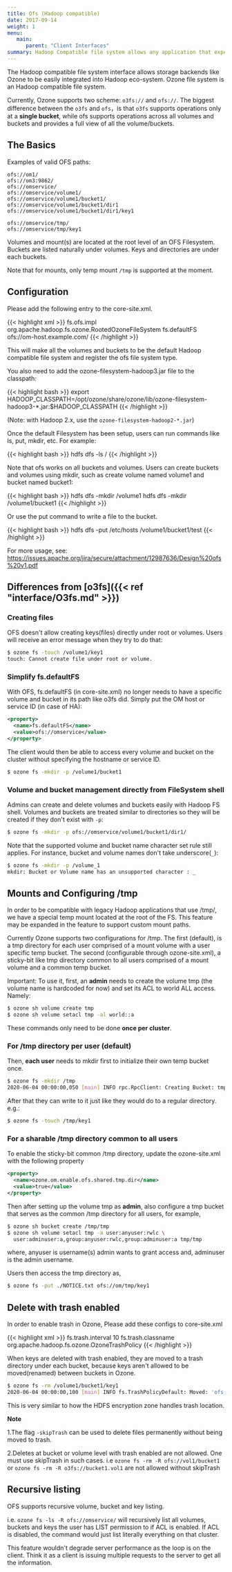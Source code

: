 ```yaml
---
title: Ofs (Hadoop compatible)
date: 2017-09-14
weight: 1
menu:
   main:
      parent: "Client Interfaces"
summary: Hadoop Compatible file system allows any application that expects an HDFS like interface to work against Ozone with zero changes. Frameworks like Apache Spark, YARN and Hive work against Ozone without needing any change. **Global level view.**
---
```

<!---
  Licensed to the Apache Software Foundation (ASF) under one or more
  contributor license agreements.  See the NOTICE file distributed with
  this work for additional information regarding copyright ownership.
  The ASF licenses this file to You under the Apache License, Version 2.0
  (the "License"); you may not use this file except in compliance with
  the License.  You may obtain a copy of the License at

      http://www.apache.org/licenses/LICENSE-2.0

  Unless required by applicable law or agreed to in writing, software
  distributed under the License is distributed on an "AS IS" BASIS,
  WITHOUT WARRANTIES OR CONDITIONS OF ANY KIND, either express or implied.
  See the License for the specific language governing permissions and
  limitations under the License.
-->

The Hadoop compatible file system interface allows storage backends like Ozone
to be easily integrated into Hadoop eco-system.  Ozone file system is an
Hadoop compatible file system. 


<div class="alert alert-warning" role="alert">

Currently, Ozone supports two scheme: `o3fs://` and `ofs://`.
The biggest difference between the `o3fs` and `ofs`，is that `o3fs` supports operations 
only at a **single bucket**, while ofs supports operations across all volumes and buckets and 
provides a full view of all the volume/buckets.

</div>

## The Basics

Examples of valid OFS paths:

```
ofs://om1/
ofs://om3:9862/
ofs://omservice/
ofs://omservice/volume1/
ofs://omservice/volume1/bucket1/
ofs://omservice/volume1/bucket1/dir1
ofs://omservice/volume1/bucket1/dir1/key1

ofs://omservice/tmp/
ofs://omservice/tmp/key1
```

Volumes and mount(s) are located at the root level of an OFS Filesystem.
Buckets are listed naturally under volumes.
Keys and directories are under each buckets.

Note that for mounts, only temp mount `/tmp` is supported at the moment.

## Configuration


Please add the following entry to the core-site.xml.

{{< highlight xml >}}
<property>
  <name>fs.ofs.impl</name>
  <value>org.apache.hadoop.fs.ozone.RootedOzoneFileSystem</value>
</property>
<property>
  <name>fs.defaultFS</name>
  <value>ofs://om-host.example.com/</value>
</property>
{{< /highlight >}}

This will make all the volumes and buckets to be the default Hadoop compatible file system and register the ofs file system type.

You also need to add the ozone-filesystem-hadoop3.jar file to the classpath:

{{< highlight bash >}}
export HADOOP_CLASSPATH=/opt/ozone/share/ozone/lib/ozone-filesystem-hadoop3-*.jar:$HADOOP_CLASSPATH
{{< /highlight >}}

(Note: with Hadoop 2.x, use the `ozone-filesystem-hadoop2-*.jar`)

Once the default Filesystem has been setup, users can run commands like ls, put, mkdir, etc.
For example:

{{< highlight bash >}}
hdfs dfs -ls /
{{< /highlight >}}

Note that ofs works on all buckets and volumes. Users can create buckets and volumes using mkdir, such as create volume named volume1 and  bucket named bucket1:

{{< highlight bash >}}
hdfs dfs -mkdir /volume1
hdfs dfs -mkdir /volume1/bucket1
{{< /highlight >}}


Or use the put command to write a file to the bucket.

{{< highlight bash >}}
hdfs dfs -put /etc/hosts /volume1/bucket1/test
{{< /highlight >}}

For more usage, see: https://issues.apache.org/jira/secure/attachment/12987636/Design%20ofs%20v1.pdf

## Differences from [o3fs]({{< ref "interface/O3fs.md" >}})

### Creating files

OFS doesn't allow creating keys(files) directly under root or volumes.
Users will receive an error message when they try to do that:

```bash
$ ozone fs -touch /volume1/key1
touch: Cannot create file under root or volume.
```

### Simplify fs.defaultFS

With OFS, fs.defaultFS (in core-site.xml) no longer needs to have a specific
volume and bucket in its path like o3fs did.
Simply put the OM host or service ID (in case of HA):

```xml
<property>
  <name>fs.defaultFS</name>
  <value>ofs://omservice</value>
</property>
```

The client would then be able to access every volume and bucket on the cluster
without specifying the hostname or service ID.

```bash
$ ozone fs -mkdir -p /volume1/bucket1
```

### Volume and bucket management directly from FileSystem shell

Admins can create and delete volumes and buckets easily with Hadoop FS shell.
Volumes and buckets are treated similar to directories so they will be created
if they don't exist with `-p`:

```bash
$ ozone fs -mkdir -p ofs://omservice/volume1/bucket1/dir1/
```

Note that the supported volume and bucket name character set rule still applies.
For instance, bucket and volume names don't take underscore(`_`):

```bash
$ ozone fs -mkdir -p /volume_1
mkdir: Bucket or Volume name has an unsupported character : _
```

## Mounts and Configuring /tmp

In order to be compatible with legacy Hadoop applications that use /tmp/,
we have a special temp mount located at the root of the FS.
This feature may be expanded in the feature to support custom mount paths.

Currently Ozone supports two configurations for /tmp.  The first (default), 
is a tmp directory for each user comprised of a mount volume with a 
user specific temp bucket.  The second (configurable through ozone-site.xml), 
a sticky-bit like tmp directory common to all users comprised of a mount 
volume and a common temp bucket.

Important: To use it, first, an **admin** needs to create the volume tmp
(the volume name is hardcoded for now) and set its ACL to world ALL access.
Namely:

```bash
$ ozone sh volume create tmp
$ ozone sh volume setacl tmp -al world::a
```

These commands only need to be done **once per cluster**.

### For /tmp directory per user (default)

Then, **each user** needs to mkdir first to initialize their own temp bucket
once.

```bash
$ ozone fs -mkdir /tmp
2020-06-04 00:00:00,050 [main] INFO rpc.RpcClient: Creating Bucket: tmp/0238 ...
```

After that they can write to it just like they would do to a regular
directory. e.g.:

```bash
$ ozone fs -touch /tmp/key1
```

### For a sharable /tmp directory common to all users

To enable the sticky-bit common /tmp directory, update the ozone-site.xml with
the following property

```xml
<property>
  <name>ozone.om.enable.ofs.shared.tmp.dir</name>
  <value>true</value>
</property>
```
Then after setting up the volume tmp as **admin**, also configure a tmp bucket that 
serves as the common /tmp directory for all users, for example, 
```bash
$ ozone sh bucket create /tmp/tmp
$ ozone sh volume setacl tmp -a user:anyuser:rwlc \
  user:adminuser:a,group:anyuser:rwlc,group:adminuser:a tmp/tmp
```
where, anyuser is username(s) admin wants to grant access and,
adminuser is the admin username.

Users then access the tmp directory as,
```bash
$ ozone fs -put ./NOTICE.txt ofs://om/tmp/key1
```

## Delete with trash enabled

In order to enable trash in Ozone, Please add these configs to core-site.xml

{{< highlight xml >}}
<property>
  <name>fs.trash.interval</name>
  <value>10</value>
</property>
<property>
  <name>fs.trash.classname</name>
  <value>org.apache.hadoop.fs.ozone.OzoneTrashPolicy</value>
</property>
{{< /highlight >}}
                                           
 
When keys are deleted with trash enabled, they are moved to a trash directory
under each bucket, because keys aren't allowed to be moved(renamed) between
buckets in Ozone.

```bash
$ ozone fs -rm /volume1/bucket1/key1
2020-06-04 00:00:00,100 [main] INFO fs.TrashPolicyDefault: Moved: 'ofs://id1/volume1/bucket1/key1' to trash at: ofs://id1/volume1/bucket1/.Trash/hadoop/Current/volume1/bucket1/key1
```

This is very similar to how the HDFS encryption zone handles trash location.

**Note**
 
 1.The flag `-skipTrash` can be used to delete files permanently without being moved to trash.
 
 2.Deletes at bucket or volume level with trash enabled are not allowed. One must use skipTrash in such cases.
 i.e `ozone fs -rm -R ofs://vol1/bucket1` or  `ozone fs -rm -R o3fs://bucket1.vol1` are not allowed without skipTrash

## Recursive listing

OFS supports recursive volume, bucket and key listing.

i.e. `ozone fs -ls -R ofs://omservice/` will recursively list all volumes,
buckets and keys the user has LIST permission to if ACL is enabled.
If ACL is disabled, the command would just list literally everything on that
cluster.

This feature wouldn't degrade server performance as the loop is on the client.
Think it as a client is issuing multiple requests to the server to get all the
information.

